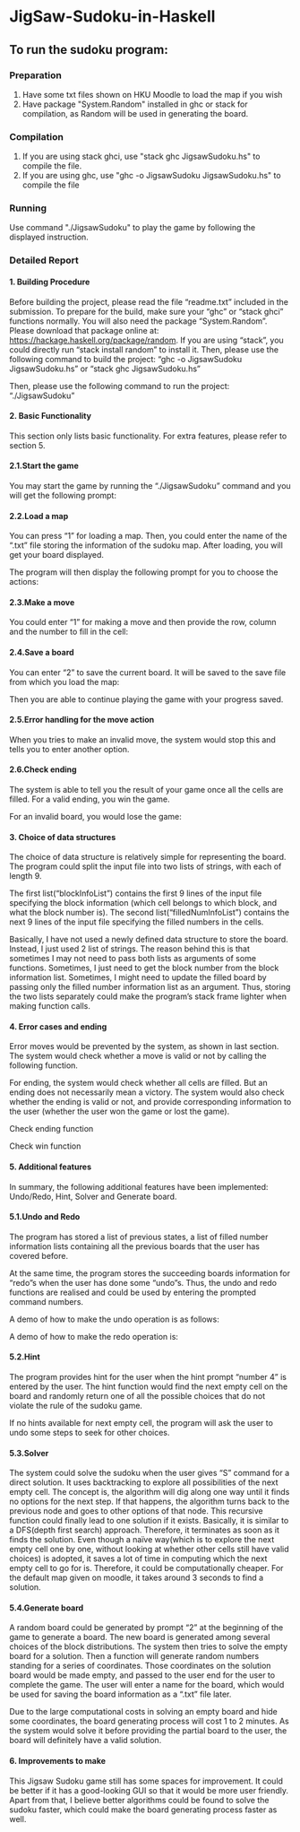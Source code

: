 # JigSaw-Sudoku-in-Haskell
## To run the sudoku program:

### Preparation
1. Have some txt files shown on HKU Moodle to load the map if you wish
2. Have package "System.Random" installed in ghc or stack for compilation, as Random will be used in generating the board.

### Compilation
1. If you are using stack ghci, use "stack ghc JigsawSudoku.hs" to compile the file.
2. If you are using ghc, use "ghc -o JigsawSudoku JigsawSudoku.hs" to compile the file

### Running
Use command "./JigsawSudoku" to play the game by following the displayed instruction.

### Detailed Report

#### 1.	Building Procedure
Before building the project, please read the file “readme.txt” included in the submission. To prepare for the build, make sure your “ghc” or “stack ghci” functions normally. You will also need the package “System.Random”. Please download that package online at: https://hackage.haskell.org/package/random. If you are using “stack”, you could directly run “stack install random” to install it. Then, please use the following command to build the project:
	“ghc -o JigsawSudoku JigsawSudoku.hs” or
	“stack ghc JigsawSudoku.hs”

Then, please use the following command to run the project:
	“./JigsawSudoku”

#### 2.	Basic Functionality
This section only lists basic functionality. For extra features, please refer to section 5.

#### 2.1.Start the game
You may start the game by running the “./JigsawSudoku” command and you will get the following prompt:
 
#### 2.2.Load a map
You can press “1” for loading a map. Then, you could enter the name of the “.txt” file storing the information of the sudoku map. After loading, you will get your board displayed.
 

The program will then display the following prompt for you to choose the actions:
 

#### 2.3.Make a move
You could enter “1” for making a move and then provide the row, column and the number to fill in the cell:
 

#### 2.4.Save a board
You can enter “2” to save the current board. It will be saved to the save file from which you load the map:
 
Then you are able to continue playing the game with your progress saved.

#### 2.5.Error handling for the move action
When you tries to make an invalid move, the system would stop this and tells you to enter another option.
 

#### 2.6.Check ending
The system is able to tell you the result of your game once all the cells are filled. For a valid ending, you win the game.
 


For an invalid board, you would lose the game:
 

#### 3.	Choice of data structures
The choice of data structure is relatively simple for representing the board. The program could split the input file into two lists of strings, with each of length 9. 
  

The first list(“blockInfoList”) contains the first 9 lines of the input file specifying the block information (which cell belongs to which block, and what the block number is). The second list(“filledNumInfoList”) contains the next 9 lines of the input file specifying the filled numbers in the cells. 

Basically, I have not used a newly defined data structure to store the board. Instead, I just used 2 list of strings. The reason behind this is that sometimes I may not need to pass both lists as arguments of some functions. Sometimes, I just need to get the block number from the block information list. Sometimes, I might need to update the filled board by passing only the filled number information list as an argument. Thus, storing the two lists separately could make the program’s stack frame lighter when making function calls.
 
#### 4.	Error cases and ending
Error moves would be prevented by the system, as shown in last section. The system would check whether a move is valid or not by calling the following function.
 
For ending, the system would check whether all cells are filled. But an ending does not necessarily mean a victory. The system would also check whether the ending is valid or not, and provide corresponding information to the user (whether the user won the game or lost the game).
 
Check ending function
 
Check win function

#### 5.	Additional features
In summary, the following additional features have been implemented: Undo/Redo, Hint, Solver and Generate board.

#### 5.1.Undo and Redo
The program has stored a list of previous states, a list of filled number information lists containing all the previous boards that the user has covered before.

At the same time, the program stores the succeeding boards information for “redo”s when the user has done some “undo”s. Thus, the undo and redo functions are realised and could be used by entering the prompted command numbers.
 

A demo of how to make the undo operation is as follows:
 
A demo of how to make the redo operation is:
 
#### 5.2.Hint
The program provides hint for the user when the hint prompt “number 4” is entered by the user. The hint function would find the next empty cell on the board and randomly return one of all the possible choices that do not violate the rule of the sudoku game.
 
If no hints available for next empty cell, the program will ask the user to undo some steps to seek for other choices.
 
#### 5.3.Solver
The system could solve the sudoku when the user gives “S” command for a direct solution. It uses backtracking to explore all possibilities of the next empty cell. The concept is, the algorithm will dig along one way until it finds no options for the next step. If that happens, the algorithm turns back to the previous node and goes to other options of that node. This recursive function could finally lead to one solution if it exists. Basically, it is similar to a DFS(depth first search) approach. Therefore, it terminates as soon as it finds the solution. Even though a naïve way(which is to explore the next empty cell one by one, without looking at whether other cells still have valid choices) is adopted, it saves a lot of time in computing which the next empty cell to go for is. Therefore, it could be computationally cheaper. For the default map given on moodle, it takes around 3 seconds to find a solution.
 
#### 5.4.Generate board
A random board could be generated by prompt “2” at the beginning of the game to generate a board. The new board is generated among several choices of the block distributions. The system then tries to solve the empty board for a solution. Then a function will generate random numbers standing for a series of coordinates. Those coordinates on the solution board would be made empty, and passed to the user end for the user to complete the game. The user will enter a name for the board, which would be used for saving the board information as a “.txt” file later.
 
Due to the large computational costs in solving an empty board and hide some coordinates, the board generating process will cost 1 to 2 minutes. As the system would solve it before providing the partial board to the user, the board will definitely have a valid solution.

#### 6.	Improvements to make
This Jigsaw Sudoku game still has some spaces for improvement. It could be better if it has a good-looking GUI so that it would be more user friendly. Apart from that, I believe better algorithms could be found to solve the sudoku faster, which could make the board generating process faster as well. 
